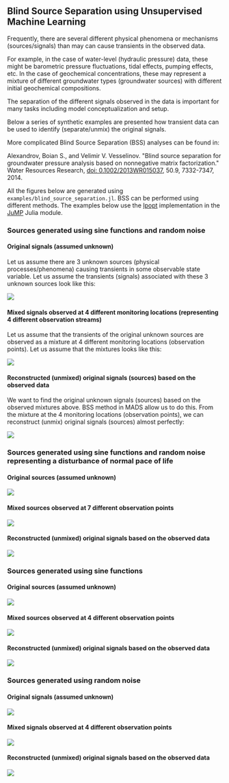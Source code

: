 ## Blind Source Separation using Unsupervised Machine Learning

Frequently, there are several different physical phenomena or mechanisms (sources/signals) than may can cause transients in the observed data.

For example, in the case of water-level (hydraulic pressure) data, these might be barometric pressure fluctuations, tidal effects, pumping effects, etc.
In the case of geochemical concentrations, these may represent a mixture of different groundwater types (groundwater sources) with different initial geochemical compositions.

The separation of the different signals observed in the data is important for many tasks including model conceptualization and setup.

Below a series of synthetic examples are presented how transient data can be used to identify (separate/unmix) the original signals.

More complicated Blind Source Separation (BSS) analyses can be found in:

Alexandrov, Boian S., and Velimir V. Vesselinov. "Blind source separation for groundwater pressure analysis based on nonnegative matrix factorization." Water Resources Research, [doi: 0.1002/2013WR015037](http://onlinelibrary.wiley.com/doi/10.1002/2013WR015037/abstract), 50.9, 7332-7347, 2014.

All the figures below are generated using `examples/blind_source_separation.jl`. BSS can be performed using different methods.
The examples below use the [Ipopt](https://projects.coin-or.org/Ipopt) implementation in the [JuMP](https://github.com/JuliaOpt/JuMP.jl) Julia module.

### Sources generated using sine functions and random noise

#### Original signals (assumed unknown)

Let us assume there are 3 unknown sources (physical processes/phenomena) causing transients in some observable state variable.
Let us assume the transients (signals) associated with these 3 unknown sources look like this:

![](sig_original_signals.svg)

#### Mixed signals observed at 4 different monitoring locations (representing 4 different observation streams)

Let us assume that the transients of the original unknown sources are observed as a mixture at 4 different monitoring locations (observation points).
Let us assume that the mixtures looks like this:

![](sig_mixed_observations.svg)

#### Reconstructed (unmixed) original signals (sources) based on the observed data

We want to find the original unknown signals (sources) based on the observed mixtures above.
BSS method in MADS allow us to do this.
From the mixture at the 4 monitoring locations (observation points), we can reconstruct (unmix) original signals (sources) almost perfectly:

![](sig_unmixed_signals_ipopt.svg)

### Sources generated using sine functions and random noise representing a disturbance of normal pace of life

#### Original sources (assumed unknown)

![](disturbance_original_signals.svg)

#### Mixed sources observed at 7 different observation points

![](disturbance_mixed_observations.svg)

#### Reconstructed (unmixed) original signals based on the observed data

![](disturbance_unmixed_signals_ipopt.svg)

### Sources generated using sine functions

#### Original sources (assumed unknown)

![](sin_original_signals.svg)

#### Mixed sources observed at 4 different observation points

![](sin_mixed_observations.svg)

#### Reconstructed (unmixed) original signals based on the observed data

![](sin_unmixed_signals_ipopt.svg)

### Sources generated using random noise

#### Original signals (assumed unknown)

![](rand_original_signals.svg)

#### Mixed signals observed at 4 different observation points

![](rand_mixed_observations.svg)

#### Reconstructed (unmixed) original signals based on the observed data

![](rand_unmixed_signals_ipopt.svg)
